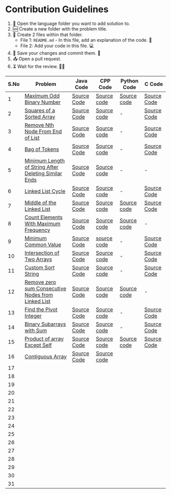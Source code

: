 # Contribution Guidelines
1. 📂 Open the language folder you want to add solution to.
2. 🆕 Create a new folder with the problem title.
3. 📄 Create 2 files within that folder.
   - File 1: `README.md` - In this file, add an explanation of the code. 📝
   - File 2: Add your code in this file. 💻
4. 💾 Save your changes and commit them. 🚀
5. 📤 Open a pull request. 
6. ⏳ Wait for the review. 🕵️‍♂️

| S.No | Problem | Java Code | CPP Code | Python Code | C Code |
|------|---------|-----------|----------|-------------|--------|
|   1  | [Maximum Odd Binary Number](https://leetcode.com/problems/maximum-odd-binary-number/) | [Source Code](https://github.com/dhruvabhat24/Leetcode-2024/tree/main/March/Java/Maximum%20Odd%20Binary%20Number)  | [Source code](https://github.com/Abiji-2020/Leetcode-2024/tree/main/March/CPP/Maximum%20Odd%20Binary%20Number)         |[Source code](https://github.com/GajananShenvi/Leetcode-2024/tree/main/March/Python/Maximum%20Odd%20Binary%20Number)             |        [Source Code](https://github.com/pradyumna100903/Leetcode-2024/blob/main/March/C/Maximum%20Odd%20Binary%20Tree/Max%20Odd%20Binary%20Tree.c)
|   2  | [Squares of a Sorted Array](https://leetcode.com/problems/squares-of-a-sorted-array/) | [Source Code](https://github.com/dhruvabhat24/Leetcode-2024/tree/main/March/Java/Squares%20of%20a%20Sorted%20Array) | [Source code](https://github.com/Abiji-2020/Leetcode-2024/tree/main/March/CPP/Squares%20of%20a%20sorted%20array)         |       -    |        [Source Code](https://github.com/pradyumna100903/Leetcode-2024/blob/main/March/C/Squares%20of%20Sorted%20Array/Squares%20of%20Sorted%20Array.c)
|   3  | [Remove Nth Node From End of List](https://leetcode.com/problems/remove-nth-node-from-end-of-list/description/?envType=daily-question&envId=2024-03-03) | [Source Code](https://github.com/dhruvabhat24/Leetcode-2024/tree/main/March/Java/Remove%20Nth%20Node%20From%20End%20of%20List) |[Source code](https://github.com/Abiji-2020/Leetcode-2024/tree/main/March/CPP/Remove%20Nth%20Node%20from%20End%20of%20List)          |    -    | [Source Code](https://github.com/pradyumna100903/Leetcode-2024/blob/main/March/C/Remove%20Nth%20Node%20From%20End%20of%20List/Remove%20Nth%20node.c)
|   4  | [Bag of Tokens](https://leetcode.com/problems/bag-of-tokens/) | [Source Code](https://github.com/dhruvabhat24/Leetcode-2024/tree/main/March/Java/Bag%20of%20Tokens) |[Source code](https://github.com/Abiji-2020/Leetcode-2024/tree/main/March/CPP/Bag%20of%20Tokens)          |    -         |        [Source Code](https://github.com/pradyumna100903/Leetcode-2024/blob/main/March/C/Bag%20of%20Tokens/Bag%20of%20Tokens.c)
|   5  | [Minimum Length of String After Deleting Similar Ends](https://leetcode.com/problems/minimum-length-of-string-after-deleting-similar-ends/) |[Source Code](https://github.com/dhruvabhat24/Leetcode-2024/tree/main/March/Java/Minimum%20Length%20of%20String%20After%20Deleting%20Similar%20Ends) | [Source code](https://github.com/Abiji-2020/Leetcode-2024/tree/main/March/CPP/Minimum%20Length%20of%20String%20After%20Deleting%20Similar%20Elements)         | -  | -  |
|   6  | [Linked List Cycle](https://leetcode.com/problems/linked-list-cycle/) |[Source Code](https://github.com/dhruvabhat24/Leetcode-2024/tree/main/March/Java/Linked%20List%20Cycle)  | [Source code](https://github.com/Abiji-2020/Leetcode-2024/tree/main/March/CPP/Linked%20List%20cycle) |  -   |        [Source Code](https://github.com/pradyumna100903/Leetcode-2024/blob/main/March/Linked%20List%20Cycle/Linked%20List.c)
|   7  | [Middle of the Linked List](https://leetcode.com/problems/middle-of-the-linked-list/) | [Source Code](https://github.com/dhruvabhat24/Leetcode-2024/tree/main/March/Java/Middle%20of%20the%20Linked%20List)  |[Source code](https://github.com/Abiji-2020/Leetcode-2024/tree/main/March/CPP/Middle%20of%20Linked%20List)          | [Source code](https://github.com/GajananShenvi/Leetcode-2024/tree/main/March/Python/Middle%20of%20the%20Linked%20List)            |       [Source Code](https://github.com/pradyumna100903/Leetcode-2024/blob/main/March/C/Middle%20of%20Linked%20List/Middle%20of%20LL.c)
|   8  | [Count Elements With Maximum Frequency](https://leetcode.com/problems/count-elements-with-maximum-frequency/) | [Source Code](https://github.com/dhruvabhat24/Leetcode-2024/tree/main/March/Java/Count%20Elements%20With%20Maximum%20Frequency) |[Source code](https://github.com/Abiji-2020/Leetcode-2024/tree/main/March/CPP/Count%20Element%20With%20Maximum%20Frequency)          | [Source code](https://github.com/GajananShenvi/Leetcode-2024/tree/main/March/Python/Count%20Elements%20With%20Maximum%20Frequency)            |     -   |
|   9  | [Minimum Common Value](https://leetcode.com/problems/minimum-common-value/description) | [Source Code](https://github.com/dhruvabhat24/Leetcode-2024/tree/main/March/Java/Minimum%20Common%20Value) |   [source code](https://github.com/Abiji-2020/Leetcode-2024/tree/main/March/CPP/%20Smallest%20common%20number)      |        -     |        [Source Code](https://github.com/pradyumna100903/Leetcode-2024/blob/main/March/C/Minimum%20Common%20Value/Minimum%20Value.c)
|  10  | [Intersection of Two Arrays](https://leetcode.com/problems/intersection-of-two-arrays/) | [Source Code](https://github.com/dhruvabhat24/Leetcode-2024/tree/main/March/Java/Intersection%20of%20Two%20Arrays) | [Source code](https://github.com/Abiji-2020/Leetcode-2024/tree/main/March/CPP/Intersection%20of%20Two%20Array)         |      -       |        [Source Code](https://github.com/pradyumna100903/Leetcode-2024/tree/main/March/C/Intersection%20of%20Two%20Arrays)
|  11  | [Custom Sort String](https://leetcode.com/problems/custom-sort-string/description/) | [Source Code](https://github.com/dhruvabhat24/Leetcode-2024/tree/main/March/Java/Custom%20Sort%20String) | [Source code](https://github.com/Abiji-2020/Leetcode-2024/tree/main/March/CPP/Custom%20Sort%20String) | - | [Source Code](https://github.com/pradyumna100903/Leetcode-2024/blob/main/March/C/Custom%20Sort%20String/Custom%20String.c)  |
|  12  |[Remove zero sum Consecutive Nodes from Linked List](https://leetcode.com/problems/remove-zero-sum-consecutive-nodes-from-linked-list/description/)         | [Source Code](https://github.com/dhruvabhat24/Leetcode-2024/tree/main/March/Java/Remove%20Zero%20Sum%20Consecutive%20Nodes%20from%20Linked%20List) |[Source code](https://github.com/Abiji-2020/Leetcode-2024/tree/main/March/CPP/Remove%20Zero%20sum%20Consecutive%20Linked%20List)  | [Source code](https://github.com/GajananShenvi/Leetcode-2024/tree/main/March/Python/Remove%20Zero%20Sum%20Consecutive%20Nodes%20from%20Linked%20List) |  -  |
|  13  |[Find the Pivot Integer](https://leetcode.com/problems/find-the-pivot-integer/)  | [Source Code](https://github.com/dhruvabhat24/Leetcode-2024/tree/main/March/Java/Find%20the%20Pivot%20Integer) | [Source code](https://github.com/Abiji-2020/Leetcode-2024/tree/main/March/CPP/Find%20the%20pivot%20Integer)         |      -       |        [Source Code](https://github.com/pradyumna100903/Leetcode-2024/blob/main/March/C/Find%20The%20Pivot%20Integer/Pivot%20Int.c)
|  14  | [Binary Subarrays with Sum](https://leetcode.com/problems/binary-subarrays-with-sum/) | [Source Code](https://github.com/dhruvabhat24/Leetcode-2024/tree/main/March/Java/Binary%20Subarrays%20with%20Sum)  | [Source code](https://github.com/Abiji-2020/Leetcode-2024/tree/main/March/CPP/Binary%20Subarrays%20With%20Sum)         |       -      |   [Source Code](https://github.com/pradyumna100903/Leetcode-2024/blob/main/March/C/Binary%20Subarrays%20With%20Sum/Binary%20Subarrays.c)      |
|  15  | [Product of array Except Self](https://leetcode.com/problems/product-of-array-except-self/) | [Source Code](https://github.com/dhruvabhat24/Leetcode-2024/tree/main/March/Java/Product%20of%20array%20Except%20Self) | [Source code](https://github.com/Abiji-2020/Leetcode-2024/tree/main/March/CPP/Product%20of%20Array%20Except%20Self%20)          | [Source code](https://github.com/GajananShenvi/Leetcode-2024/tree/main/March/Python/%20Product%20of%20Array%20Except%20Self)            |        [Source Code](https://github.com/pradyumna100903/Leetcode-2024/blob/main/March/C/Product%20of%20Array%20Except%20Self/Product%20of%20Array.c)
|  16  | [Contiguous Array](https://leetcode.com/problems/contiguous-array/)     | [Source Code](https://github.com/dhruvabhat24/Leetcode-2024/tree/main/March/Java/Contiguous%20Array) | [Source code](https://github.com/Abiji-2020/Leetcode-2024/tree/main/March/CPP/Contiguous%20Array)         |             |        |
|  17  |         |           |          |             |        |
|  18  |         |           |          |             |        |
|  19  |         |           |          |             |        |
|  20  |         |           |          |             |        |
|  21  |         |           |          |             |        |
|  22  |         |           |          |             |        |
|  23  |         |           |          |             |        |
|  24  |         |           |          |             |        |
|  25  |         |           |          |             |        |
|  26  |         |           |          |             |        |
|  27  |         |           |          |             |        |
|  28  |         |           |          |             |        |
|  29  |         |           |          |             |        |
|  30  |         |           |          |             |        |
|  31  |         |           |          |             |        |

